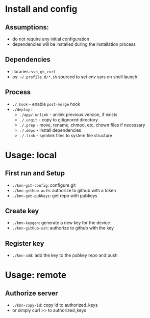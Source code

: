 # Install and config
## Assumptions:
- do not require any initial configuration
- dependencies will be installed during the installation process

## Dependencies
- libraries: `ssh`, `gh`, `curl`
- os: `~/.profile.d/*.sh` sourced to set env vars on shell launch

## Process
- `./.hook` - enable `post-merge` hook
- `./deploy` :
    - `./app/.unlink` - unlink previous version, if exists
    - `./.ungit` - copy to gitignored directory
    - `./.prep` - move, rename, chmod, etc, chown files if necessary
    - `./.deps` - install dependencies
    - `./.link` - symlink files to system file structure

# Usage: local

## First run and Setup
- `./kmn-git-config`: configure git
- `./kmn-github-auth`: authorize to github with a token
- `./kmn-get-pubkeys`: get repo with pubkeys

## Create key
- `./kmn-keygen`: generate a new key for the device
- `./kmn-github-ssh`: authorize to github with the key

## Register key
- `./kmn-add`: add the key to the pubkey repo and push

# Usage: remote

## Authorize server
- `./kmn-copy-id`: copy id to authorized_keys
- or simply curl >> to authorized_keys
